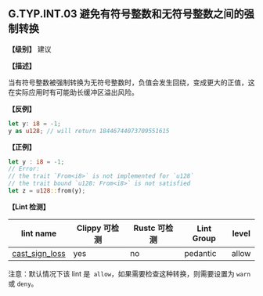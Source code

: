## G.TYP.INT.03  避免有符号整数和无符号整数之间的强制转换

**【级别】** 建议

**【描述】**

当有符号整数被强制转换为无符号整数时，负值会发生回绕，变成更大的正值，这在实际应用时有可能助长缓冲区溢出风险。

**【反例】**

```rust
let y: i8 = -1;
y as u128; // will return 18446744073709551615
```

**【正例】**

```rust
let y : i8 = -1;
// Error: 
// the trait `From<i8>` is not implemented for `u128`
// the trait bound `u128: From<i8>` is not satisfied
let z = u128::from(y);
```

**【Lint 检测】**

| lint name                                                    | Clippy 可检测 | Rustc 可检测 | Lint Group | level |
| ------------------------------------------------------------ | ------------- | ------------ | ---------- | ----- |
| [cast_sign_loss](https://rust-lang.github.io/rust-clippy/master/#cast_sign_loss) | yes           | no           | pedantic   | allow |

注意：默认情况下该 lint 是` allow`，如果需要检查这种转换，则需要设置为 `warn`或 `deny`。




